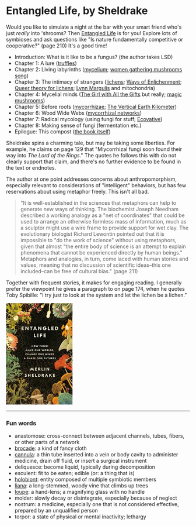 # Entangled Life, by Sheldrake

Would you like to simulate a night at the bar with your smart friend
who's just _really_ into 'shrooms? Then [Entangled Life][] is for you!
Explore lots of symbioses and ask questions like "Is nature
fundamentally competitive or cooperative?" (page 210) It's a good
time!

[Entangled Life]: https://www.merlinsheldrake.com/entangled-life


 * Introduction: What is it like to be a fungus? (the author takes LSD)
 * Chapter 1: A lure ([truffles][])
 * Chapter 2: Living labyrinths ([mycelium][];
   [women gathering mushrooms song][])
 * Chapter 3: The intimacy of strangers ([lichens][];
   [Ways of Enlichenment][]; [Queer theory for lichens][];
   [Lynn Margulis][] and mitochondria)
 * Chapter 4: Mycelial minds ([The Girl with All the Gifts][] but
   really; [magic mushrooms][])
 * Chapter 5: Before roots ([mycorrhizae][];
   [The Vertical Earth Kilometer][])
 * Chapter 6: Wood Wide Webs ([mycorrhizal networks][])
 * Chapter 7: Radical mycology (using fungi for stuff; [Ecovative][])
 * Chapter 8: Making sense of fungi (fermentation etc.)
 * Epilogue: This compost ([the book itself][])

[The Vertical Earth Kilometer]: https://www.diaart.org/visit/visit-our-locations-sites/walter-de-maria-the-vertical-earth-kilometer-kassel-germany
[truffles]: https://en.wikipedia.org/wiki/Truffle
[mycelium]: https://en.wikipedia.org/wiki/Mycelium
[women gathering mushrooms song]: https://www.youtube.com/watch?v=DlYzIUXlpQE
[lichens]: https://en.wikipedia.org/wiki/Lichen
[Ways of Enlichenment]: https://www.waysofenlichenment.net/
[Queer theory for lichens]: https://core.ac.uk/download/pdf/235683163.pdf
[Lynn Margulis]: https://en.wikipedia.org/wiki/Lynn_Margulis
[The Girl with All the Gifts]: https://en.wikipedia.org/wiki/The_Girl_with_All_the_Gifts_(film)
[magic mushrooms]: https://en.wikipedia.org/wiki/Psilocybin_mushroom
[mycorrhizae]: https://en.wikipedia.org/wiki/Mycorrhiza
[mycorrhizal networks]: https://en.wikipedia.org/wiki/Mycorrhizal_network
[Ecovative]: https://ecovativedesign.com/
[the book itself]: https://images.squarespace-cdn.com/content/5decd1106597cc7e187b46cc/1590402213148-9Y7AUCTU4N6BQ4JXTGFJ/US-entangled-life-cover-34_DARK_compressed.jpg


Sheldrake spins a charming tale, but may be taking some liberties. For
example, he claims on page 129 that "Miycorrhizal fungi soon found
their way into _The Lord of the Rings_." The quotes he follows this
with do not clearly support that claim, and there's no further
evidence to be found in the text or endnotes.

The author at one point addresses concerns about anthropomorphism,
especially relevant to considerations of "intelligent" behaviors, but
has few reservations about using metaphor freely. This isn't all bad.

> "It is well-established in the sciences that metaphors can help to
> generate new ways of thinking. The biochemist Joseph Needham
> described a working analogy as a "net of coordinates" that could be
> used to arrange an otherwise formless mass of information, much as a
> sculptor might use a wire frame to provide support for wet clay. The
> evolutionary biologist Richard Lewontin pointed out that it is
> impossible to "do the work of science" without using metaphors,
> given that almost "the entire body of science is an attempt to
> explain phenomena that cannot be experienced directly by human
> beings." Metaphors and analogies, in turn, come laced with human
> stories and values, meaning that no discussion of scientific
> ideas–this one included–can be free of cultural bias." (page 211)

Together with frequent stories, it makes for engaging reading. I
generally prefer the viewpoint he gives a paragraph to on page 174,
when he quotes Toby Spibille: "I try just to look at the system and
let the lichen be a lichen."


![cover](cover.jpg)


---

### Fun words

 * anastomose: cross-connect between adjacent channels, tubes, fibers,
   or other parts of a network
 * [brocade][]: a kind of fancy cloth
 * [cannula][]: a thin tube inserted into a vein or body cavity to
   administer medicine, drain off fluid, or insert a surgical
   instrument
 * deliquesce: become liquid, typically during decomposition
 * esculent: fit to be eaten; edible (or: a thing that is)
 * [holobiont][]: entity composed of multiple symbiotic members
 * [liana][]: a long-stemmed, woody vine that climbs up trees
 * [loupe][]: a hand-lens; a magnifying glass with no handle
 * molder: slowly decay or disintegrate, especially because of neglect
 * nostrum: a medicine, especially one that is not considered
   effective, prepared by an unqualified person
 * torpor: a state of physical or mental inactivity; lethargy

[brocade]: https://en.wikipedia.org/wiki/Brocade
[cannula]: https://en.wikipedia.org/wiki/Cannula
[holobiont]: https://en.wikipedia.org/wiki/Holobiont
[liana]: https://en.wikipedia.org/wiki/Liana
[loupe]: https://en.wikipedia.org/wiki/Loupe
